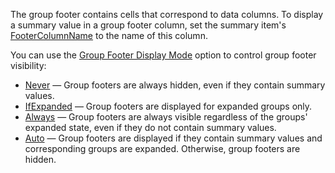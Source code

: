 The group footer contains cells that correspond to data columns. To display a summary value in a group footer column, set the summary item's [FooterColumnName](https://docs.devexpress.com/Blazor/DevExpress.Blazor.DxGridSummaryItem.FooterColumnName) to the name of this column. 

You can use the [Group Footer Display Mode](https://docs.devexpress.com/Blazor/DevExpress.Blazor.DxGrid.GroupFooterDisplayMode) option to control group footer visibility: 

* [Never](https://docs.devexpress.com/Blazor/DevExpress.Blazor.GridGroupFooterDisplayMode) — Group footers are always hidden, even if they contain summary values. 
* [IfExpanded](https://docs.devexpress.com/Blazor/DevExpress.Blazor.GridGroupFooterDisplayMode) — Group footers are displayed for expanded groups only.  
* [Always](https://docs.devexpress.com/Blazor/DevExpress.Blazor.GridGroupFooterDisplayMode) — Group footers are always visible regardless of the groups' expanded state, even if they do not contain summary values. 
* [Auto](https://docs.devexpress.com/Blazor/DevExpress.Blazor.GridGroupFooterDisplayMode) — Group footers are displayed if they contain summary values and corresponding groups are expanded. Otherwise, group footers are hidden. 
